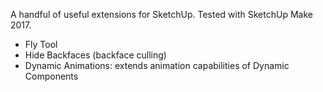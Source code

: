 A handful of useful extensions for SketchUp. Tested with SketchUp Make 2017.

- Fly Tool
- Hide Backfaces (backface culling)
- Dynamic Animations: extends animation capabilities of Dynamic Components
